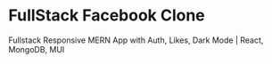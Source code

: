 # FullStack Facebook Clone

Fullstack Responsive MERN App with Auth, Likes, Dark Mode | React, MongoDB, MUI
